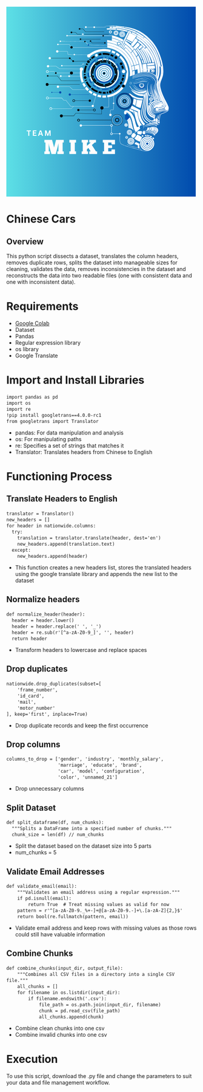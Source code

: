 ![mike](M.I.K.E.png)

# Chinese Cars
## Overview
This python script dissects a dataset, translates the column headers, removes duplicate rows, splits the dataset into manageable sizes for cleaning, validates the data, removes inconsistencies in the dataset and reconstructs the data into two readable files (one with consistent data and one with inconsistent data).

# Requirements
* [Google Colab](https://colab.research.google.com/)
* Dataset
* Pandas
* Regular expression library
* os library
* Google Translate

# Import and Install Libraries
```
import pandas as pd
import os
import re
!pip install googletrans==4.0.0-rc1
from googletrans import Translator
```

* pandas: For data manipulation and analysis
* os: For manipulating paths
* re: Specifies a set of strings that matches it
* Translator: Translates headers from Chinese to English

# Functioning Process

## Translate Headers to English
```
translator = Translator()
new_headers = []
for header in nationwide.columns:
  try:
    translation = translator.translate(header, dest='en')
    new_headers.append(translation.text)
  except:
    new_headers.append(header)
```

* This function creates a new headers list, stores the translated headers using the google translate library and appends the new list to the dataset

## Normalize headers
```
def normalize_header(header):
  header = header.lower()
  header = header.replace(' ', '_')
  header = re.sub(r'[^a-zA-Z0-9_]', '', header)
  return header
```

* Transform headers to lowercase and replace spaces

## Drop duplicates
```
nationwide.drop_duplicates(subset=[
    'frame_number',
    'id_card',
    'mail',
    'motor_number'
], keep='first', inplace=True)
```

* Drop duplicate records and keep the first occurrence

## Drop columns
```
columns_to_drop = ['gender', 'industry', 'monthly_salary',
                   'marriage', 'educate', 'brand',
                   'car', 'model', 'configuration',
                   'color', 'unnamed_21']
```

* Drop unnecessary columns

## Split Dataset
```
def split_dataframe(df, num_chunks):
  """Splits a DataFrame into a specified number of chunks."""
  chunk_size = len(df) // num_chunks
```

* Split the dataset based on the dataset size into 5 parts
* num_chunks = 5

## Validate Email Addresses
```
def validate_email(email):
    """Validates an email address using a regular expression."""
    if pd.isnull(email):
        return True  # Treat missing values as valid for now
    pattern = r'^[a-zA-Z0-9._%+-]+@[a-zA-Z0-9.-]+\.[a-zA-Z]{2,}$'
    return bool(re.fullmatch(pattern, email))
```

* Validate email address and keep rows with missing values as those rows could still have valuable information

## Combine Chunks
```
def combine_chunks(input_dir, output_file):
    """Combines all CSV files in a directory into a single CSV file."""
    all_chunks = []
    for filename in os.listdir(input_dir):
        if filename.endswith('.csv'):
            file_path = os.path.join(input_dir, filename)
            chunk = pd.read_csv(file_path)
            all_chunks.append(chunk)
```

* Combine clean chunks into one csv
* Combine invalid chunks into one csv

# Execution
To use this script, download the .py file and change the parameters to suit your data and file management workflow.
